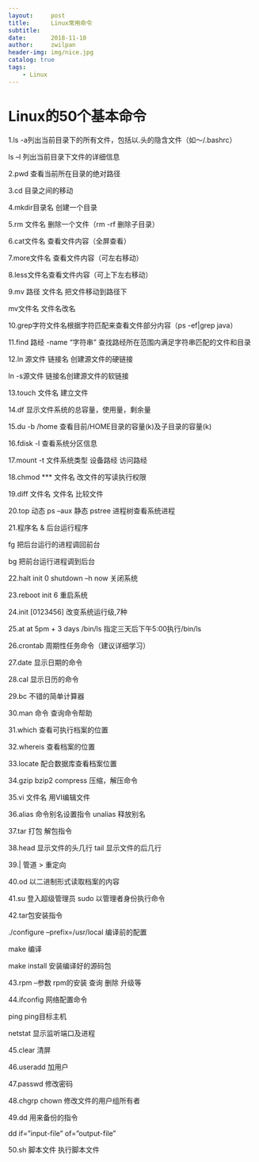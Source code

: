 ```yaml
---
layout:     post
title:      Linux常用命令
subtitle:      
date:       2018-11-10
author:     zwilpan
header-img: img/nice.jpg
catalog: true
tags:
    - Linux
---
```


# Linux的50个基本命令
1.ls -a列出当前目录下的所有文件，包括以.头的隐含文件（如～/.bashrc）

ls –l 列出当前目录下文件的详细信息

2.pwd 查看当前所在目录的绝对路径

3.cd 目录之间的移动

4.mkdir目录名 创建一个目录

5.rm 文件名 删除一个文件（rm -rf 删除子目录）

6.cat文件名 查看文件内容（全屏查看）

7.more文件名 查看文件内容（可左右移动）

8.less文件名查看文件内容（可上下左右移动）

9.mv 路径 文件名 把文件移动到路径下  

mv文件名 文件名改名

10.grep字符文件名根据字符匹配来查看文件部分内容（ps -ef|grep java）

11.find 路经 -name “字符串” 查找路经所在范围内满足字符串匹配的文件和目录

12.ln 源文件 链接名 创建源文件的硬链接

ln -s源文件 链接名创建源文件的软链接

13.touch 文件名 建立文件

14.df 显示文件系统的总容量，使用量，剩余量

15.du -b /home 查看目前/HOME目录的容量(k)及子目录的容量(k)

16.fdisk -l 查看系统分区信息

17.mount -t 文件系统类型 设备路经 访问路经

18.chmod *** 文件名 改文件的写读执行权限

19.diff 文件名 文件名 比较文件

20.top 动态 ps –aux 静态 pstree 进程树查看系统进程

21.程序名 & 后台运行程序

fg 把后台运行的进程调回前台

bg 把前台运行进程调到后台

22.halt init 0 shutdown –h now 关闭系统

23.reboot init 6 重启系统

24.init [0123456] 改变系统运行级,7种

25.at at 5pm + 3 days /bin/ls 指定三天后下午5:00执行/bin/ls

26.crontab 周期性任务命令（建议详细学习）

27.date 显示日期的命令

28.cal 显示日历的命令

29.bc 不错的简单计算器

30.man 命令 查询命令帮助

31.which 查看可执行档案的位置

32.whereis 查看档案的位置

33.locate 配合数据库查看档案位置

34.gzip bzip2 compress 压缩，解压命令

35.vi 文件名 用VI编辑文件

36.alias 命令别名设置指令 unalias 释放别名

37.tar 打包 解包指令

38.head 显示文件的头几行 tail 显示文件的后几行

39.| 管道 > 重定向

40.od 以二进制形式读取档案的内容

41.su 登入超级管理员 sudo 以管理者身份执行命令

42.tar包安装指令

./configure –prefix=/usr/local 编译前的配置

make 编译

make install 安装编译好的源码包

43.rpm –参数 rpm的安装 查询 删除 升级等

44.ifconfig 网络配置命令

ping ping目标主机

netstat 显示监听端口及进程

45.clear 清屏

46.useradd 加用户

47.passwd 修改密码

48.chgrp chown 修改文件的用户组所有者

49.dd 用来备份的指令

dd if=”input-file” of=”output-file”

50.sh 脚本文件 执行脚本文件 